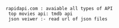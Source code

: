	rapidapi.com : avaiable all types of API
	 top movies api: tmdb api
	 json veiwer :- read url of json files
